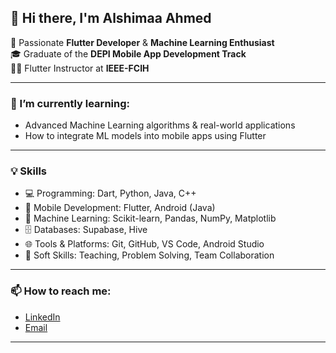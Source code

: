 ## 👋 Hi there, I'm Alshimaa Ahmed

🚀 Passionate **Flutter Developer** & **Machine Learning Enthusiast**  
🎓 Graduate of the **DEPI Mobile App Development Track**  
👩‍🏫 Flutter Instructor at **IEEE-FCIH**

---

### 🌱 I’m currently learning:
- Advanced Machine Learning algorithms & real-world applications
- How to integrate ML models into mobile apps using Flutter

---

### 💡 Skills

- 💻 Programming: Dart, Python, Java, C++
- 📱 Mobile Development: Flutter, Android (Java)
- 🤖 Machine Learning: Scikit-learn, Pandas, NumPy, Matplotlib
- 🗄️ Databases: Supabase, Hive
- 🌐 Tools & Platforms: Git, GitHub, VS Code, Android Studio
- 🧠 Soft Skills: Teaching, Problem Solving, Team Collaboration
  

---

### 📫 How to reach me:
- [LinkedIn](https://www.linkedin.com/in/alshimaa-ahmed-702036281/)  
- [Email](mailto:alshimaa185@gmail.com)

---
